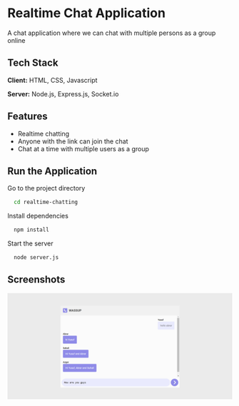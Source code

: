 
# Realtime Chat Application

A chat application where we can chat with multiple persons as a group online


## Tech Stack

**Client:** HTML, CSS, Javascript

**Server:**  Node.js, Express.js, Socket.io


## Features

- Realtime chatting
- Anyone with the link can join the chat
- Chat at a time with multiple users as a group


## Run the Application

Go to the project directory

```bash
  cd realtime-chatting
```

Install dependencies

```bash
  npm install
```

Start the server

```bash
  node server.js
```


## Screenshots

![App Screenshot](/images/Screenshot.png)

